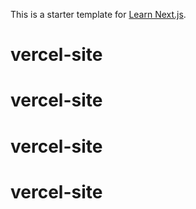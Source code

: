 This is a starter template for [Learn Next.js](https://nextjs.org/learn).
# vercel-site
# vercel-site
# vercel-site
# vercel-site
